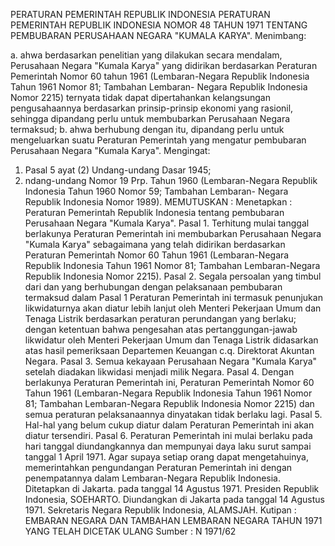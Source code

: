  PERATURAN PEMERINTAH REPUBLIK INDONESIA PERATURAN PEMERINTAH REPUBLIK INDONESIA NOMOR 48 TAHUN 1971 TENTANG PEMBUBARAN PERUSAHAAN NEGARA "KUMALA KARYA".
Menimbang:

a. ahwa berdasarkan penelitian yang dilakukan secara mendalam, Perusahaan Negara "Kumala Karya" yang didirikan berdasarkan Peraturan Pemerintah Nomor 60 tahun 1961 (Lembaran-Negara Republik Indonesia Tahun 1961 Nomor 81; Tambahan Lembaran- Negara Republik Indonesia Nomor 2215) ternyata tidak dapat dipertahankan kelangsungan pengusahaannya berdasarkan prinsip-prinsip ekonomi yang rasionil, sehingga dipandang perlu untuk membubarkan Perusahaan Negara termaksud;
b. ahwa berhubung dengan itu, dipandang perlu untuk mengeluarkan suatu Peraturan Pemerintah yang mengatur pembubaran Perusahaan Negara "Kumala Karya".
Mengingat:

1. Pasal 5 ayat (2) Undang-undang Dasar 1945;
2. ndang-undang Nomor 19 Prp. Tahun 1960 (Lembaran-Negara Republik Indonesia Tahun 1960 Nomor 59; Tambahan Lembaran- Negara Republik Indonesia Nomor 1989).
MEMUTUSKAN :
 Menetapkan : Peraturan Pemerintah Republik Indonesia tentang pembubaran Perusahaan Negara "Kumala Karya". Pasal 1. Terhitung mulai tanggal berlakunya Peraturan Pemerintah ini membubarkan Perusahaan Negara "Kumala Karya" sebagaimana yang telah didirikan berdasarkan Peraturan Pemerintah Nomor 60 Tahun 1961 (Lembaran-Negara Republik Indonesia Tahun 1961 Nomor 81; Tambahan Lembaran-Negara Republik Indonesia Nomor 2215). Pasal 2. Segala persoalan yang timbul dari dan yang berhubungan dengan pelaksanaan pembubaran termaksud dalam Pasal 1 Peraturan Pemerintah ini termasuk penunjukan likwidaturnya akan diatur lebih lanjut oleh Menteri Pekerjaan Umum dan Tenaga Listrik berdasarkan peraturan perundangan yang berlaku; dengan ketentuan bahwa pengesahan atas pertanggungan-jawab likwidatur oleh Menteri Pekerjaan Umum dan Tenaga Listrik didasarkan atas hasil pemeriksaan Departemen Keuangan c.q. Direktorat Akuntan Negara. Pasal 3. Semua kekayaan Perusahaan Negara "Kumala Karya" setelah diadakan likwidasi menjadi milik Negara. Pasal 4. Dengan berlakunya Peraturan Pemerintah ini, Peraturan Pemerintah Nomor 60 Tahun 1961 (Lembaran-Negara Republik Indonesia Tahun 1961 Nomor 81; Tambahan Lembaran-Negara Republik Indonesia Nomor 2215) dan semua peraturan pelaksanaannya dinyatakan tidak berlaku lagi. Pasal 5. Hal-hal yang belum cukup diatur dalam Peraturan Pemerintah ini akan diatur tersendiri. Pasal 6. Peraturan Pemerintah ini mulai berlaku pada hari tanggal diundangkannya dan mempunyai daya laku surut sampai tanggal 1 April 1971. Agar supaya setiap orang dapat mengetahuinya, memerintahkan pengundangan Peraturan Pemerintah ini dengan penempatannya dalam Lembaran-Negara Republik Indonesia. Ditetapkan di Jakarta. pada tanggal 14 Agustus 1971. Presiden Republik Indonesia, SOEHARTO. Diundangkan di Jakarta pada tanggal 14 Agustus 1971. Sekretaris Negara Republik Indonesia, ALAMSJAH. Kutipan : EMBARAN NEGARA DAN TAMBAHAN LEMBARAN NEGARA TAHUN 1971 YANG TELAH DICETAK ULANG Sumber : N 1971/62